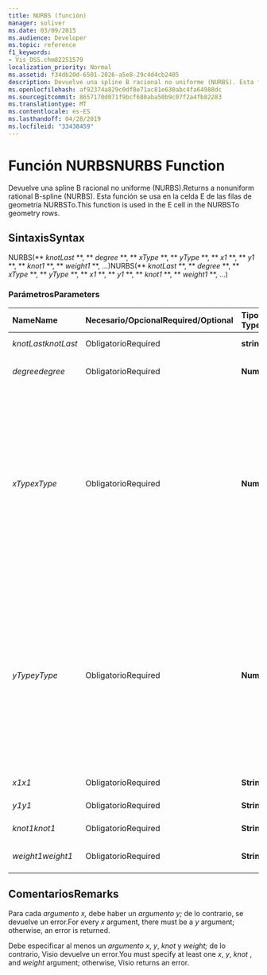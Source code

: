 ```yaml
---
title: NURBS (función)
manager: soliver
ms.date: 03/09/2015
ms.audience: Developer
ms.topic: reference
f1_keywords:
- Vis_DSS.chm82251579
localization_priority: Normal
ms.assetid: f34db20d-6501-2026-a5e8-29c4d4cb2405
description: Devuelve una spline B racional no uniforme (NURBS). Esta función se usa en la celda E de las filas de geometría NURBSTo.
ms.openlocfilehash: af92374a829c0df8e71ac81e630abc4fa64988dc
ms.sourcegitcommit: 8657170d071f9bcf680aba50b9c07f2a4fb82283
ms.translationtype: MT
ms.contentlocale: es-ES
ms.lasthandoff: 04/28/2019
ms.locfileid: "33438459"
---
```

# <a name="nurbs-function"></a><span data-ttu-id="8145a-104">Función NURBS</span><span class="sxs-lookup"><span data-stu-id="8145a-104">NURBS Function</span></span>

<span data-ttu-id="8145a-105">Devuelve una spline B racional no uniforme (NURBS).</span><span class="sxs-lookup"><span data-stu-id="8145a-105">Returns a nonuniform rational B-spline (NURBS).</span></span> <span data-ttu-id="8145a-106">Esta función se usa en la celda E de las filas de geometría NURBSTo.</span><span class="sxs-lookup"><span data-stu-id="8145a-106">This function is used in the E cell in the NURBSTo geometry rows.</span></span>
  
## <a name="syntax"></a><span data-ttu-id="8145a-107">Sintaxis</span><span class="sxs-lookup"><span data-stu-id="8145a-107">Syntax</span></span>

<span data-ttu-id="8145a-108">NURBS(\*\* *knotLast* \*\*, \*\* *degree* \*\*, \*\* *xType* \*\*, \*\* *yType* \*\*, \*\* *x1* \*\*, \*\* *y1* \*\*, \*\* *knot1* \*\*, \*\* *weight1* \*\*, ...)</span><span class="sxs-lookup"><span data-stu-id="8145a-108">NURBS(\*\* *knotLast* \*\*, \*\* *degree* \*\*, \*\* *xType* \*\*, \*\* *yType* \*\*, \*\* *x1* \*\*, \*\* *y1* \*\*, \*\* *knot1* \*\*, \*\* *weight1* \*\*, ...)</span></span> 
  
### <a name="parameters"></a><span data-ttu-id="8145a-109">Parámetros</span><span class="sxs-lookup"><span data-stu-id="8145a-109">Parameters</span></span>

|<span data-ttu-id="8145a-110">**Name**</span><span class="sxs-lookup"><span data-stu-id="8145a-110">**Name**</span></span>|<span data-ttu-id="8145a-111">**Necesario/Opcional**</span><span class="sxs-lookup"><span data-stu-id="8145a-111">**Required/Optional**</span></span>|<span data-ttu-id="8145a-112">**Tipo de datos**</span><span class="sxs-lookup"><span data-stu-id="8145a-112">**Data Type**</span></span>|<span data-ttu-id="8145a-113">**Descripción**</span><span class="sxs-lookup"><span data-stu-id="8145a-113">**Description**</span></span>|
|:-----|:-----|:-----|:-----|
| <span data-ttu-id="8145a-114">_knotLast_</span><span class="sxs-lookup"><span data-stu-id="8145a-114">_knotLast_</span></span> <br/> |<span data-ttu-id="8145a-115">Obligatorio</span><span class="sxs-lookup"><span data-stu-id="8145a-115">Required</span></span>  <br/> |<span data-ttu-id="8145a-116">**string**</span><span class="sxs-lookup"><span data-stu-id="8145a-116">**string**</span></span> <br/> | <span data-ttu-id="8145a-117">El último nodo.</span><span class="sxs-lookup"><span data-stu-id="8145a-117">The last knot.</span></span>  <br/> |
| <span data-ttu-id="8145a-118">_degree_</span><span class="sxs-lookup"><span data-stu-id="8145a-118">_degree_</span></span> <br/> |<span data-ttu-id="8145a-119">Obligatorio</span><span class="sxs-lookup"><span data-stu-id="8145a-119">Required</span></span>  <br/> |<span data-ttu-id="8145a-120">**Numérico**</span><span class="sxs-lookup"><span data-stu-id="8145a-120">**Numeric**</span></span> <br/> |<span data-ttu-id="8145a-121">El grado de la spline.</span><span class="sxs-lookup"><span data-stu-id="8145a-121">The spline's degree.</span></span>  <br/> |
| <span data-ttu-id="8145a-122">_xType_</span><span class="sxs-lookup"><span data-stu-id="8145a-122">_xType_</span></span> <br/> |<span data-ttu-id="8145a-123">Obligatorio</span><span class="sxs-lookup"><span data-stu-id="8145a-123">Required</span></span>  <br/> |<span data-ttu-id="8145a-124">**Numérico**</span><span class="sxs-lookup"><span data-stu-id="8145a-124">**Numeric**</span></span> <br/> |<span data-ttu-id="8145a-125">Especifica cómo interpretar los datos _de entrada x._</span><span class="sxs-lookup"><span data-stu-id="8145a-125">Specifies how to interpret the  _x_ input data.</span></span> <span data-ttu-id="8145a-126">Si  _xType_ es 0, todos los  _datos de entrada x_ se interpretan como un porcentaje de Ancho.</span><span class="sxs-lookup"><span data-stu-id="8145a-126">If  _xType_ is 0, all  _x_ input data is interpreted as a percentage of Width.</span></span> <span data-ttu-id="8145a-127">Si  _xType_ es 1, todos los  _datos de entrada x_ se interpretan como coordenadas locales.</span><span class="sxs-lookup"><span data-stu-id="8145a-127">If  _xType_ is 1, all  _x_ input data is interpreted as local coordinates.</span></span>  <br/> |
| <span data-ttu-id="8145a-128">_yType_</span><span class="sxs-lookup"><span data-stu-id="8145a-128">_yType_</span></span> <br/> |<span data-ttu-id="8145a-129">Obligatorio</span><span class="sxs-lookup"><span data-stu-id="8145a-129">Required</span></span>  <br/> |<span data-ttu-id="8145a-130">**Numérico**</span><span class="sxs-lookup"><span data-stu-id="8145a-130">**Numeric**</span></span> <br/> |<span data-ttu-id="8145a-131">Especifica cómo interpretar los datos _de entrada y._</span><span class="sxs-lookup"><span data-stu-id="8145a-131">Specifies how to interpret the  _y_ input data.</span></span> <span data-ttu-id="8145a-132">Si  _yType_ es 0, todos  _los datos de entrada de y_ se interpretan como un porcentaje de Height.</span><span class="sxs-lookup"><span data-stu-id="8145a-132">If  _yType_ is 0, all  _y_ input data is interpreted as a percentage of Height.</span></span> <span data-ttu-id="8145a-133">Si  _yType_ es 1, todos los  _datos de entrada y_ se interpretan como coordenadas locales.</span><span class="sxs-lookup"><span data-stu-id="8145a-133">If  _yType_ is 1, all  _y_ input data is interpreted as local coordinates.</span></span>  <br/> |
| <span data-ttu-id="8145a-134">_x1_</span><span class="sxs-lookup"><span data-stu-id="8145a-134">_x1_</span></span> <br/> |<span data-ttu-id="8145a-135">Obligatorio</span><span class="sxs-lookup"><span data-stu-id="8145a-135">Required</span></span>  <br/> |<span data-ttu-id="8145a-136">**String**</span><span class="sxs-lookup"><span data-stu-id="8145a-136">**String**</span></span> <br/> |<span data-ttu-id="8145a-137">Una coordenada x.</span><span class="sxs-lookup"><span data-stu-id="8145a-137">An x-coordinate.</span></span>  <br/> |
| <span data-ttu-id="8145a-138">_y1_</span><span class="sxs-lookup"><span data-stu-id="8145a-138">_y1_</span></span> <br/> |<span data-ttu-id="8145a-139">Obligatorio</span><span class="sxs-lookup"><span data-stu-id="8145a-139">Required</span></span>  <br/> |<span data-ttu-id="8145a-140">**String**</span><span class="sxs-lookup"><span data-stu-id="8145a-140">**String**</span></span> <br/> |<span data-ttu-id="8145a-141">Una coordenada y.</span><span class="sxs-lookup"><span data-stu-id="8145a-141">A y-coordinate.</span></span>  <br/> |
| <span data-ttu-id="8145a-142">_knot1_</span><span class="sxs-lookup"><span data-stu-id="8145a-142">_knot1_</span></span> <br/> |<span data-ttu-id="8145a-143">Obligatorio</span><span class="sxs-lookup"><span data-stu-id="8145a-143">Required</span></span>  <br/> |<span data-ttu-id="8145a-144">**String**</span><span class="sxs-lookup"><span data-stu-id="8145a-144">**String**</span></span> <br/> |<span data-ttu-id="8145a-145">Un nodo de la spline B.</span><span class="sxs-lookup"><span data-stu-id="8145a-145">A knot on the B-spline.</span></span>  <br/> |
| <span data-ttu-id="8145a-146">_weight1_</span><span class="sxs-lookup"><span data-stu-id="8145a-146">_weight1_</span></span> <br/> |<span data-ttu-id="8145a-147">Obligatorio</span><span class="sxs-lookup"><span data-stu-id="8145a-147">Required</span></span>  <br/> |<span data-ttu-id="8145a-148">**String**</span><span class="sxs-lookup"><span data-stu-id="8145a-148">**String**</span></span> <br/> |<span data-ttu-id="8145a-149">Un grosor de la spline B.</span><span class="sxs-lookup"><span data-stu-id="8145a-149">A weight on the B-spline.</span></span>  <br/> |
   
## <a name="remarks"></a><span data-ttu-id="8145a-150">Comentarios</span><span class="sxs-lookup"><span data-stu-id="8145a-150">Remarks</span></span>

<span data-ttu-id="8145a-151">Para cada  *argumento x,*  debe haber un  *argumento y;*  de lo contrario, se devuelve un error.</span><span class="sxs-lookup"><span data-stu-id="8145a-151">For every  *x*  argument, there must be a  *y*  argument; otherwise, an error is returned.</span></span> 
  
<span data-ttu-id="8145a-152">Debe especificar al menos un  *argumento x*, *y*, *knot*  y  *weight;*  de lo contrario, Visio devuelve un error.</span><span class="sxs-lookup"><span data-stu-id="8145a-152">You must specify at least one  *x*, *y*, *knot*  , and  *weight*  argument; otherwise, Visio returns an error.</span></span> 
  

